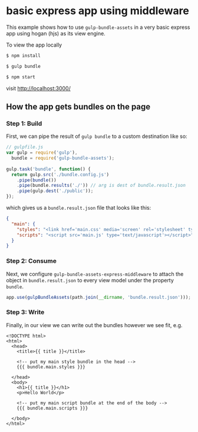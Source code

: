 # basic express app using middleware

This example shows how to use `gulp-bundle-assets` in a very basic express app using hogan (hjs) as its view engine.

To view the app locally

```bash
$ npm install
```

```bash
$ gulp bundle
```

```bash
$ npm start
```

visit [http://localhost:3000/](http://localhost:3000/)

## How the app gets bundles on the page

### Step 1: Build

First, we can pipe the result of `gulp bundle` to a custom destination like so:

```js
// gulpfile.js
var gulp = require('gulp'),
  bundle = require('gulp-bundle-assets');
  
gulp.task('bundle', function() {
  return gulp.src('./bundle.config.js')
    .pipe(bundle())
    .pipe(bundle.results('./')) // arg is dest of bundle.result.json
    .pipe(gulp.dest('./public'));
});
```

which gives us a `bundle.result.json` file that looks like this:

```json
{
  "main": {
    "styles": "<link href='main.css' media='screen' rel='stylesheet' type='text/css'/>",
    "scripts": "<script src='main.js' type='text/javascript'></script>"
  }
}
```

### Step 2: Consume

Next, we configure `gulp-bundle-assets-express-middleware` to attach the object in `bundle.result.json` to
every view model under the property `bundle`.

```js
app.use(gulpBundleAssets(path.join(__dirname, 'bundle.result.json')));
```

### Step 3: Write

Finally, in our view we can write out the bundles however we see fit, e.g.

```
<!DOCTYPE html>
<html>
  <head>
    <title>{{ title }}</title>
    
    <!-- put my main style bundle in the head -->
    {{{ bundle.main.styles }}}
    
  </head>
  <body>
    <h1>{{ title }}</h1>
    <p>Hello World</p>
    
    <!-- put my main script bundle at the end of the body -->
    {{{ bundle.main.scripts }}}
    
  </body>
</html>
```